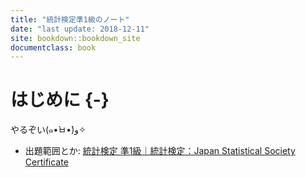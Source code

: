 ```yaml
---
title: "統計検定準1級のノート"
date: "last update: 2018-12-11"
site: bookdown::bookdown_site
documentclass: book
---
```




# はじめに {-}

やるぞい(๑•̀ㅂ•́)و✧

- 出題範囲とか: [統計検定 準1級｜統計検定：Japan Statistical Society Certificate](http://www.toukei-kentei.jp/about/grade1semi/)
